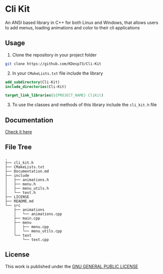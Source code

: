 # Cli Kit

An ANSI based library in C++ for both Linux and Windows, that allows users to add menus, loading animations and color to their cli applications

## Usage

1. Clone the repository in your project folder

```bash
git clone https://github.com/KDesp73/Cli-Kit
```

2. In your `CMakeLists.txt` file include the library

```cmake
add_subdirectory(Cli-Kit)
include_directories(Cli-Kit)

target_link_libraries(${PROJECT_NAME} CliKit)
```

3. To use the classes and methods of this library include the `cli_kit.h` file

## Documentation

[Check it here](./Documentation.md)

## File Tree

```
.
├── cli_kit.h
├── CMakeLists.txt
├── Documentation.md
├── include
│   ├── animations.h
│   ├── menu.h
│   ├── menu_utils.h
│   └── text.h
├── LICENSE
├── README.md
└── src
    ├── animations
    │   └── animations.cpp
    ├── main.cpp
    ├── menu
    │   ├── menu.cpp
    │   └── menu_utils.cpp
    └── text
        └── text.cpp
```

## License

This work is published under the [GNU GENERAL PUBLIC LICENSE](LICENSE)
